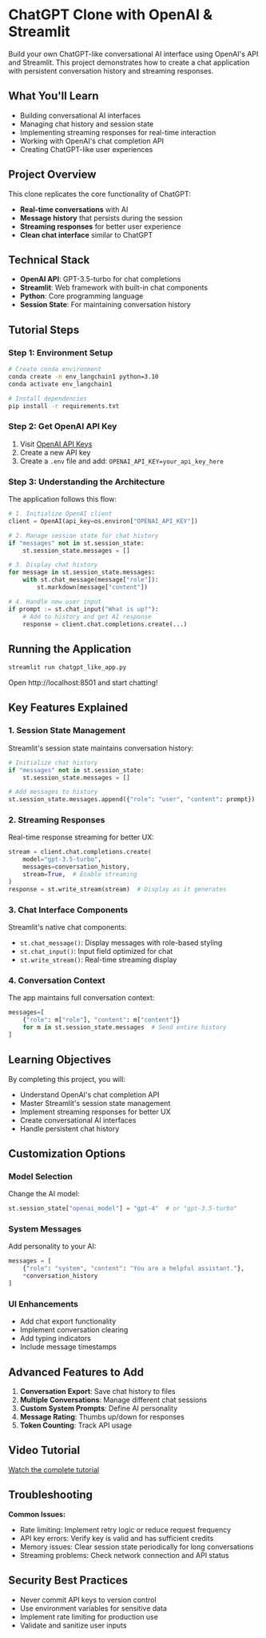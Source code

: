 # ChatGPT Clone with OpenAI & Streamlit

Build your own ChatGPT-like conversational AI interface using OpenAI's API and Streamlit. This project demonstrates how to create a chat application with persistent conversation history and streaming responses.

## What You'll Learn

- Building conversational AI interfaces
- Managing chat history and session state
- Implementing streaming responses for real-time interaction
- Working with OpenAI's chat completion API
- Creating ChatGPT-like user experiences

## Project Overview

This clone replicates the core functionality of ChatGPT:

- **Real-time conversations** with AI
- **Message history** that persists during the session
- **Streaming responses** for better user experience
- **Clean chat interface** similar to ChatGPT

## Technical Stack

- **OpenAI API**: GPT-3.5-turbo for chat completions
- **Streamlit**: Web framework with built-in chat components
- **Python**: Core programming language
- **Session State**: For maintaining conversation history

## Tutorial Steps

### Step 1: Environment Setup

```bash
# Create conda environment
conda create -n env_langchain1 python=3.10
conda activate env_langchain1

# Install dependencies
pip install -r requirements.txt
```

### Step 2: Get OpenAI API Key

1. Visit [OpenAI API Keys](https://platform.openai.com/api-keys)
2. Create a new API key
3. Create a `.env` file and add: `OPENAI_API_KEY=your_api_key_here`

### Step 3: Understanding the Architecture

The application follows this flow:

```python
# 1. Initialize OpenAI client
client = OpenAI(api_key=os.environ["OPENAI_API_KEY"])

# 2. Manage session state for chat history
if "messages" not in st.session_state:
    st.session_state.messages = []

# 3. Display chat history
for message in st.session_state.messages:
    with st.chat_message(message["role"]):
        st.markdown(message["content"])

# 4. Handle new user input
if prompt := st.chat_input("What is up?"):
    # Add to history and get AI response
    response = client.chat.completions.create(...)
```

## Running the Application

```bash
streamlit run chatgpt_like_app.py
```

Open http://localhost:8501 and start chatting!

## Key Features Explained

### 1. Session State Management

Streamlit's session state maintains conversation history:

```python
# Initialize chat history
if "messages" not in st.session_state:
    st.session_state.messages = []

# Add messages to history
st.session_state.messages.append({"role": "user", "content": prompt})
```

### 2. Streaming Responses

Real-time response streaming for better UX:

```python
stream = client.chat.completions.create(
    model="gpt-3.5-turbo",
    messages=conversation_history,
    stream=True,  # Enable streaming
)
response = st.write_stream(stream)  # Display as it generates
```

### 3. Chat Interface Components

Streamlit's native chat components:

- `st.chat_message()`: Display messages with role-based styling
- `st.chat_input()`: Input field optimized for chat
- `st.write_stream()`: Real-time streaming display

### 4. Conversation Context

The app maintains full conversation context:

```python
messages=[
    {"role": m["role"], "content": m["content"]}
    for m in st.session_state.messages  # Send entire history
]
```

## Learning Objectives

By completing this project, you will:

- Understand OpenAI's chat completion API
- Master Streamlit's session state management
- Implement streaming responses for better UX
- Create conversational AI interfaces
- Handle persistent chat history

## Customization Options

### Model Selection

Change the AI model:

```python
st.session_state["openai_model"] = "gpt-4"  # or "gpt-3.5-turbo"
```

### System Messages

Add personality to your AI:

```python
messages = [
    {"role": "system", "content": "You are a helpful assistant."},
    *conversation_history
]
```

### UI Enhancements

- Add chat export functionality
- Implement conversation clearing
- Add typing indicators
- Include message timestamps

## Advanced Features to Add

1. **Conversation Export**: Save chat history to files
2. **Multiple Conversations**: Manage different chat sessions
3. **Custom System Prompts**: Define AI personality
4. **Message Rating**: Thumbs up/down for responses
5. **Token Counting**: Track API usage

## Video Tutorial

[Watch the complete tutorial](https://youtu.be/z-moiQlcC6c)

## Troubleshooting

**Common Issues:**

- Rate limiting: Implement retry logic or reduce request frequency
- API key errors: Verify key is valid and has sufficient credits
- Memory issues: Clear session state periodically for long conversations
- Streaming problems: Check network connection and API status

## Security Best Practices

- Never commit API keys to version control
- Use environment variables for sensitive data
- Implement rate limiting for production use
- Validate and sanitize user inputs
